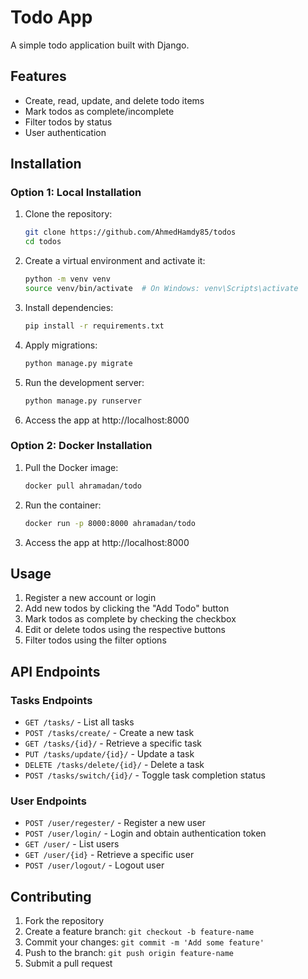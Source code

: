 # Todo App

A simple todo application built with Django.

## Features

- Create, read, update, and delete todo items
- Mark todos as complete/incomplete
- Filter todos by status
- User authentication

## Installation

### Option 1: Local Installation

1. Clone the repository:
    ```bash
    git clone https://github.com/AhmedHamdy85/todos
    cd todos
    ```

2. Create a virtual environment and activate it:
    ```bash
    python -m venv venv
    source venv/bin/activate  # On Windows: venv\Scripts\activate
    ```

3. Install dependencies:
    ```bash
    pip install -r requirements.txt
    ```

4. Apply migrations:
    ```bash
    python manage.py migrate
    ```

5. Run the development server:
    ```bash
    python manage.py runserver
    ```

6. Access the app at http://localhost:8000

### Option 2: Docker Installation

1. Pull the Docker image:
    ```bash
    docker pull ahramadan/todo
    ```

2. Run the container:
    ```bash
    docker run -p 8000:8000 ahramadan/todo
    ```

3. Access the app at http://localhost:8000

## Usage

1. Register a new account or login
2. Add new todos by clicking the "Add Todo" button
3. Mark todos as complete by checking the checkbox
4. Edit or delete todos using the respective buttons
5. Filter todos using the filter options

## API Endpoints

### Tasks Endpoints
- `GET /tasks/` - List all tasks
- `POST /tasks/create/` - Create a new task
- `GET /tasks/{id}/` - Retrieve a specific task
- `PUT /tasks/update/{id}/` - Update a task
- `DELETE /tasks/delete/{id}/` - Delete a task
- `POST /tasks/switch/{id}/` - Toggle task completion status

### User Endpoints
- `POST /user/regester/` - Register a new user
- `POST /user/login/` - Login and obtain authentication token
- `GET /user/` - List users
- `GET /user/{id}` - Retrieve a specific user
- `POST /user/logout/` - Logout user

## Contributing

1. Fork the repository
2. Create a feature branch: `git checkout -b feature-name`
3. Commit your changes: `git commit -m 'Add some feature'`
4. Push to the branch: `git push origin feature-name`
5. Submit a pull request
